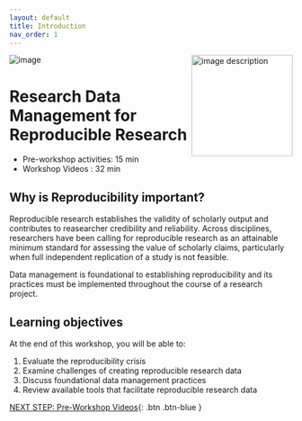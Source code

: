 ```yaml
---
layout: default
title: Introduction 
nav_order: 1
---
```

![image](https://user-images.githubusercontent.com/88455218/145476068-e8534980-796a-4ea2-902e-6e525432c660.png)
<img src="WORKSHOP-LOGO-HERE.png" alt="image description" style="float:right;width:180px;"> 
# Research Data Management for Reproducible Research

- Pre-workshop activities: 15 min 
- Workshop Videos : 32 min

## Why is Reproducibility important? 

Reproducible research establishes the validity of scholarly output and contributes to reasearcher credibility and reliability. Across disciplines, researchers have been calling for reproducible research as an attainable minimum standard for assessing the value of scholarly claims, particularly when full independent replication of a study is not feasible. 

Data management is foundational to establishing reproducibility and its practices must be implemented throughout the course of a research project. 

## Learning objectives 

At the end of this workshop, you will be able to:

1. Evaluate the reproducibility crisis
2. Examine challenges of creating reproducible research data
3. Discuss foundational data management practices 
4. Review available tools that facilitate reproducible research data
 










[NEXT STEP: Pre-Workshop Videos](pre-workshop.html){: .btn .btn-blue }
